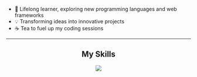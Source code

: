 


- 🌱 Lifelong learner, exploring new programming languages and web frameworks
- 💡 Transforming ideas into innovative projects
- ☕ Tea to fuel up my coding sessions

------

<h2 align="center">My Skills</h2>
<p align="center">
  <a href="https://skillicons.dev">
 <img src="https://skillicons.dev/icons?i=html,react,css,js,nodejs,mongodb,express,bootstrap,figma,postman,docker,azure,py,selenium,vscode&theme=light&perline=6"/>
  </a>
</p>


  



